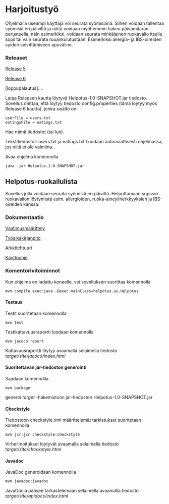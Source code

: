 # Harjoitustyö

Ohjelmalla useampi käyttäjä voi seurata syömisiänä. Siihen voidaan tallentaa syömisiä eri päiviltä ja näitä voidaan myöhemmin hakea päivämäärän perusteella, näin esimerkiksi, voidaan seurata minkälainen ruokavalio itselle sopii tai vain seurata ruuankulutustaan. Esimerkiksi allergia- ja IBS-oireiden syiden selvittämiseen apuväline.

### Releaset
[Release 5](https://github.com/KilpiV/ot-harjoitustyo/releases/tag/viikko5)

[Release 6](https://github.com/KilpiV/ot-harjoitustyo/releases/tag/viikko6)

[loppupalautus]....

Lataa Releasen kautta löytyvä Helpotus-1.0-SNAPSHOT.jar tiedosto.
Sovellus olettaa, että löytyy tiedosto config.properties (tämä löytyy myös Release 6 kautta), jonka sisältö on:
```
userFile = users.txt
eatingsFile = eatings.txt
```
Hae nämä tiedostot (tai luo).

Tekstitiedostot: users.txt ja eatings.txt
Luodaan automaattisesti ohjelmassa, jos niitä ei ole valmiina. 

Avaa ohjelma komennolla
```
java -jar Helpotus-1.0-SNAPSHOT.jar
```

## Helpotus-ruokailulista

Sovellus jolla voidaan seurata syömisiä eri päiviltä. Helpottamaan sopivan ruokavalion löytymistä esim. allergioiden, ruoka-aineyliherkkyyksien ja IBS-oireiden kanssa. 


### Dokumentaatio

[Vaatimusmäärittely](https://github.com/KilpiV/ot-harjoitustyo/blob/master/Dokumentaatio/Vaatimusm%C3%A4%C3%A4rittely_Helpotus.md)

[Työaikakirjanpito](https://github.com/KilpiV/ot-harjoitustyo/blob/master/Dokumentaatio/Ty%C3%B6aikakirjanpito.md)

[Arkkitehtuuri](https://github.com/KilpiV/ot-harjoitustyo/blob/master/Dokumentaatio/Arkkitehtuuri.md)

[Käyttöohje](https://github.com/KilpiV/ot-harjoitustyo/blob/master/Dokumentaatio/K%C3%A4ytt%C3%B6ohje.md)

### Komentorivitoiminnot

Kun ohjelma on ladattu koneelle, voi sovelluksen suorittaa komennolla
```
mvn compile exec:java -Dexec.mainClass=helpotus.ui.Helpotus
```

#### Testaus

Testit suoritetaan komennolla

```
mvn test
```

Testikattavuusraportti luodaan komennolla

```
mvn jacoco:report
```
Kattavuusraportti löytyy avaamalla selaimella tiedosto *target/site/jacoco/index.html*


#### Suoritettavan jar-tiedoston generointi

Saadaan komennolla

```
mvn package
```
generoi *target* -hakemistoon jar-tiedoston Helpotus-1.0-SNAPSHOT.jar


#### Checkstyle

Tiedostoon checkstyle.xml määrittelemät tarkistukset suoritetaan komennolla

```
mvn jxr:jxr checkstyle:checkstyle
```

Virheilmoitukset löytyvät avaamalla selaimella tiedosto *target/site/checkstyle.html*

#### Javadoc

JavaDoc generoidaan komennolla

```
mvn javadoc:javadoc
```

JavaDocia pääsee tarkastelemaan selaimella avaamalla tiedosto *target/site/apidocs/index.html*

